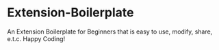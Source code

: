 # Extension-Boilerplate
An Extension Boilerplate for Beginners that is easy to use, modify, share, e.t.c.
Happy Coding!
